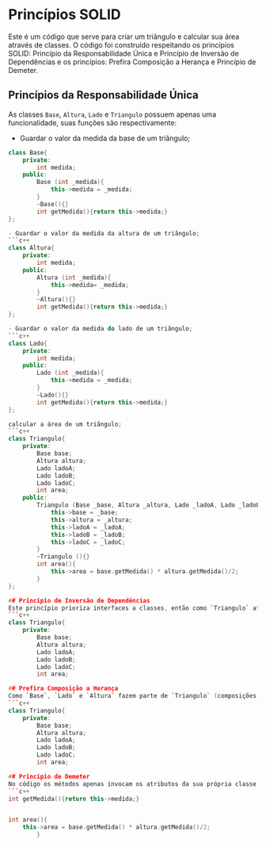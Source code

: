# Princípios SOLID
Este é um código que serve para criar um triângulo e calcular sua área através de classes. O código foi construído respeitando os princípios SOLID: Princípio da Responsabilidade Única e Princípio de Inversão de Dependências e os princípios: Prefira Composição a Herança e Princípio de Demeter.

## Princípios da Responsabilidade Única
As classes `Base`, `Altura`, `Lado` e `Triangulo` possuem apenas uma funcionalidade, suas funções são respectivamente: 
- Guardar o valor da medida da base de um triângulo;
```c++
class Base{
    private:
        int medida;
    public:
        Base (int _medida){
            this->medida = _medida;
        }
        ~Base(){}
        int getMedida(){return this->medida;}
};

- Guardar o valor da medida da altura de um triângulo;
```c++
class Altura{
    private:
        int medida;
    public:
        Altura (int _medida){
            this->medida= _medida;
        }
        ~Altura(){}
        int getMedida(){return this->medida;}
};

- Guardar o valor da medida do lado de um triângulo;
```c++
class Lado{
    private:
        int medida;
    public:
        Lado (int _medida){
            this->medida = _medida;
        }
        ~Lado(){}
        int getMedida(){return this->medida;}
};

calcular a área de um triângulo;
```c++
class Triangulo{
    private:
        Base base;
        Altura altura;
        Lado ladoA;
        Lado ladoB;
        Lado ladoC;
        int area;
    public:
        Triangulo (Base _base, Altura _altura, Lado _ladoA, Lado _ladoB, Lado _ladoC) : base(0), altura(0), ladoA(0), ladoB(0), ladoC(0){
            this->base = _base;
            this->altura = _altura;
            this->ladoA = _ladoA;
            this->ladoB = _ladoB;
            this->ladoC = _ladoC;
        }
        ~Triangulo (){}
        int area(){
            this->area = base.getMedida() * altura.getMedida()/2;
        }
};

## Princípio de Inversão de Dependências
Este princípio prioriza interfaces a classes, então como `Triangulo` atende a todos os tipos de triângulo (contém todas as informações presentes em um triângulo), caso seja necessário implementar outro tipo de triângulo a implementação de `Triangulo` permanecerá válida.
```c++
class Triangulo{
    private:
        Base base;
        Altura altura;
        Lado ladoA;
        Lado ladoB;
        Lado ladoC;
        int area;

## Prefira Composição a Herança
Como `Base`, `Lado` e `Altura` fazem parte de `Triangulo` (composições), nesse código foi optado utilizar composição em vez de herança. Abaixo há um trecho do código em que é possível visualizar que a classe `Triangulo` é composta por outras classes.
```c++
class Triangulo{
    private:
        Base base;
        Altura altura;
        Lado ladoA;
        Lado ladoB;
        Lado ladoC;
        int area;

## Princípio de Demeter
No código os métodos apenas invocam os atributos da sua própria classe.
```c++
int getMedida(){return this->medida;}


int area(){
    this->area = base.getMedida() * altura.getMedida()/2;
        }
   

